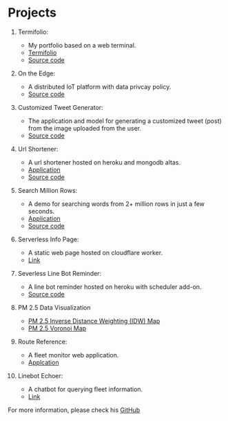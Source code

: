 # Projects
1. Termifolio: 
    - My portfolio based on a web terminal.
    - [Termifolio](https://huanglipang.me/)
    - [Source code](https://github.com/HuangLiPang/termifolio)

2. On the Edge: 
    - A distributed IoT platform with data privcay policy.
    - [Source code](https://github.com/nabeeln7/on-the-edge)
    
3. Customized Tweet Generator:
    - The application and model for generating a customized tweet (post) from the image uploaded from the user.
    - [Source code](https://github.com/HuangLiPang/Customized-Tweet-Generator)

4. Url Shortener:
    - A url shortener hosted on heroku and mongodb altas.
    - [Application](https://url-shortener.huanglipang.me/)
    - [Source code](https://github.com/HuangLiPang/URL-Shortener)

5. Search Million Rows: 
    - A demo for searching words from 2+ million rows in just a few seconds.
    - [Application](https://search-million-rows.huanglipang.me/)
    - [Source code](https://github.com/HuangLiPang/million-rows)

6. Serverless Info Page: 
    - A static web page hosted on cloudflare worker.
    - [Link](https://info.huanglipang.me)

7. Severless Line Bot Reminder:
    - A line bot reminder hosted on heroku with scheduler add-on.
    - [Source code](https://github.com/HuangLiPang/serverless-linebot-reminder-heroku-scheduler)

8. PM 2.5 Data Visualization
    - [PM 2.5 Inverse Distance Weighting (IDW) Map](https://pm25.lass-net.org/GIS/IDW/)
    - [PM 2.5 Voronoi Map](https://pm25.lass-net.org/GIS/voronoi/)

9. Route Reference:
    - A fleet monitor web application.
    - [Applcation](https://route.robodock.net/)

10. Linebot Echoer:
    - A chatbot for querying fleet information.
    - [Link](https://line.me/R/ti/p/nocrvlaXsY/)

For more information, please check his [GitHub](https://github.com/HuangLiPang)

